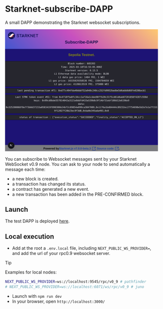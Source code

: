 # Starknet-subscribe-DAPP

A small DAPP demonstrating the Starknet websocket subscriptions.

<p align="center">
  <img src="./public/subscribeDAPP.png" />
</p>

You can subscribe to Websocket messages sent by your Starknet WebSocket v0.9 node.
You can ask to your node to send automatically a message each time:
- a new block is created.
- a transaction has changed its status.
- a contract has generated a new event.
- a new transaction has been added in the PRE-CONFIRMED block.

## Launch
The test DAPP is deployed [here](https://starknet-subscribe.vercel.app/).

## Local execution
- Add at the root a `.env.local` file, including `NEXT_PUBLIC_WS_PROVIDER=`, and add the url of your rpc0.9 websocket server.
 
> [!TIP]
>  Examples for local nodes:
> ```bash
> NEXT_PUBLIC_WS_PROVIDER=ws://localhost:9545/rpc/v0_9 # pathfinder 
> # NEXT_PUBLIC_WS_PROVIDER=ws://localhost:6071/ws/rpc/v0_9 # juno
> ```

- Launch with `npm run dev`
- In your browser, open `http://localhost:3000/`
